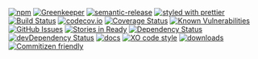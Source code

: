 [![npm](https://img.shields.io/npm/v/master.svg)](https://www.npmjs.com/package/master)
[![Greenkeeper](https://badges.greenkeeper.io/arlac77/x-expression.svg)](https://greenkeeper.io/)
[![semantic-release](https://img.shields.io/badge/%20%20%F0%9F%93%A6%F0%9F%9A%80-semantic--release-e10079.svg)](https://github.com/arlac77/x-expression)
[![styled with prettier](https://img.shields.io/badge/styled_with-prettier-ff69b4.svg)](https://github.com/prettier/prettier)
[![Build Status](https://secure.travis-ci.org/arlac77/x-expression.png)](http://travis-ci.org/arlac77/x-expression)
[![codecov.io](http://codecov.io/github/arlac77/x-expression/coverage.svg?branch=master)](http://codecov.io/github/arlac77/x-expression?branch=master)
[![Coverage Status](https://coveralls.io/repos/arlac77/x-expression/badge.svg)](https://coveralls.io/r/arlac77/x-expression)
[![Known Vulnerabilities](https://snyk.io/test/github/arlac77/x-expression/badge.svg)](https://snyk.io/test/github/arlac77/x-expression)
[![GitHub Issues](https://img.shields.io/github/issues/arlac77/x-expression.svg?style=flat-square)](https://github.com/arlac77/x-expression/issues)
[![Stories in Ready](https://badge.waffle.io/arlac77/x-expression.svg?label=ready&title=Ready)](http://waffle.io/arlac77/x-expression)
[![Dependency Status](https://david-dm.org/arlac77/x-expression.svg)](https://david-dm.org/arlac77/x-expression)
[![devDependency Status](https://david-dm.org/arlac77/x-expression/dev-status.svg)](https://david-dm.org/arlac77/x-expression#info=devDependencies)
[![docs](http://inch-ci.org/github/arlac77/x-expression.svg?branch=master)](http://inch-ci.org/github/arlac77/x-expression)
[![XO code style](https://img.shields.io/badge/code_style-XO-5ed9c7.svg)](https://github.com/sindresorhus/xo)
[![downloads](http://img.shields.io/npm/dm/x-expression.svg?style=flat-square)](https://npmjs.org/package/x-expression)
[![Commitizen friendly](https://img.shields.io/badge/commitizen-friendly-brightgreen.svg)](http://commitizen.github.io/cz-cli/)
